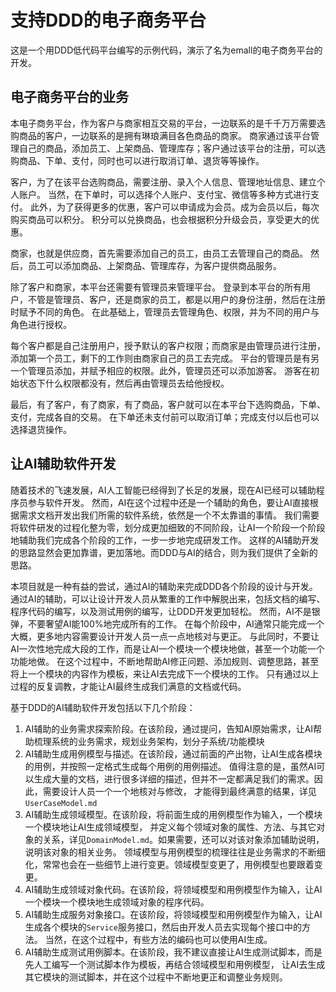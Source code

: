 # 支持DDD的电子商务平台
这是一个用DDD低代码平台编写的示例代码，演示了名为emall的电子商务平台的开发。

## 电子商务平台的业务
本电子商务平台，作为客户与商家相互交易的平台，一边联系的是千千万万需要选购商品的客户，一边联系的是拥有琳琅满目各色商品的商家。
商家通过该平台管理自己的商品，添加员工、上架商品、管理库存；客户通过该平台的注册，可以选购商品、下单、支付，同时也可以进行取消订单、退货等等操作。

客户，为了在该平台选购商品，需要注册、录入个人信息、管理地址信息、建立个人账户。
当然，在下单时，可以选择个人账户、支付宝、微信等多种方式进行支付。
此外，为了获得更多的优惠，客户可以申请成为会员。成为会员以后，每次购买商品可以积分。
积分可以兑换商品，也会根据积分升级会员，享受更大的优惠。

商家，也就是供应商，首先需要添加自己的员工，由员工去管理自己的商品。
然后，员工可以添加商品、上架商品、管理库存，为客户提供商品服务。

除了客户和商家，本平台还需要有管理员来管理平台。
登录到本平台的所有用户，不管是管理员、客户，还是商家的员工，都是以用户的身份注册，然后在注册时赋予不同的角色。
在此基础上，管理员去管理角色、权限，并为不同的用户与角色进行授权。

每个客户都是自己注册用户，授予默认的客户权限；而商家是由管理员进行注册，添加第一个员工，剩下的工作则由商家自己的员工去完成。
平台的管理员是有另一个管理员添加，并赋予相应的权限。此外，管理员还可以添加游客。
游客在初始状态下什么权限都没有，然后再由管理员去给他授权。

最后，有了客户，有了商家，有了商品，客户就可以在本平台下选购商品，下单、支付，完成各自的交易。
在下单还未支付前可以取消订单；完成支付以后也可以选择退货操作。

## 让AI辅助软件开发
随着技术的飞速发展，AI人工智能已经得到了长足的发展，现在AI已经可以辅助程序员参与软件开发。
然而，AI在这个过程中还是一个辅助的角色，要让AI直接根据需求文档开发出我们所需的软件系统，依然是一个不太靠谱的事情。
我们需要将软件研发的过程化整为零，划分成更加细致的不同阶段，让AI一个阶段一个阶段地辅助我们完成各个阶段的工作，一步一步地完成研发工作。
这样的AI辅助开发的思路显然会更加靠谱，更加落地。而DDD与AI的结合，则为我们提供了全新的思路。

本项目就是一种有益的尝试，通过AI的辅助来完成DDD各个阶段的设计与开发。
通过AI的辅助，可以让设计开发人员从繁重的工作中解脱出来，包括文档的编写、程序代码的编写，以及测试用例的编写，让DDD开发更加轻松。
然而，AI不是银弹，不要奢望AI能100%地完成所有的工作。
在每个阶段中，AI通常只能完成一个大概，更多地内容需要设计开发人员一点一点地核对与更正。
与此同时，不要让AI一次性地完成大段的工作，而是让AI一个模块一个模块地做，甚至一个功能一个功能地做。
在这个过程中，不断地帮助AI修正问题、添加规则、调整思路，甚至将上一个模块的内容作为模板，来让AI去完成下一个模块的工作。
只有通过以上过程的反复调教，才能让AI最终生成我们满意的文档或代码。

基于DDD的AI辅助软件开发包括以下几个阶段：
1) AI辅助的业务需求探索阶段。在该阶段，通过提问，告知AI原始需求，让AI帮助梳理系统的业务需求，规划业务架构，划分子系统/功能模块
2) AI辅助生成用例模型与描述。在该阶段，通过前面的产出物，让AI生成各模块的用例，并按照一定格式生成每个用例的用例描述。
值得注意的是，虽然AI可以生成大量的文档，进行很多详细的描述，但并不一定都满足我们的需求。因此，需要设计人员一个一个地核对与修改，
才能得到最终满意的结果，详见`UserCaseModel.md`
3) AI辅助生成领域模型。在该阶段，将前面生成的用例模型作为输入，一个模块一个模块地让AI生成领域模型，
并定义每个领域对象的属性、方法、与其它对象的关系，详见`DomainModel.md`。如果需要，还可以对该对象添加辅助说明，说明该对象的相关业务。
领域模型与用例模型的梳理往往是业务需求的不断细化，常常也会在一些细节上进行变更。领域模型变更了，用例模型也要跟着变更。
4) AI辅助生成领域对象代码。在该阶段，将领域模型和用例模型作为输入，让AI一个模块一个模块地生成领域对象的程序代码。
5) AI辅助生成服务对象接口。在该阶段，将领域模型和用例模型作为输入，让AI生成各个模块的`Service`服务接口，然后由开发人员去实现每个接口中的方法。
当然，在这个过程中，有些方法的编码也可以使用AI生成。
6) AI辅助生成测试用例脚本。在该阶段，我不建议直接让AI生成测试脚本，而是先人工编写一个测试脚本作为模板，再结合领域模型和用例模型，
让AI去生成其它模块的测试脚本，并在这个过程中不断地更正和调整业务规则。